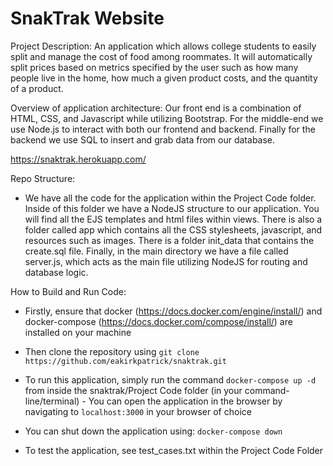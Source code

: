 # SnakTrak Website

Project Description: An application which allows college students to easily split and manage the cost of food among roommates. It will automatically split prices based on metrics specified by the user such as how many people live in the home, how much a given product costs, and the quantity of a product.

Overview of application architecture:
Our front end is a combination of HTML, CSS, and Javascript while utilizing Bootstrap. For the middle-end we use Node.js to interact with both our frontend and backend. Finally for the backend we use SQL to insert and grab data from our database.

https://snaktrak.herokuapp.com/

Repo Structure:
- We have all the code for the application within the Project Code folder. Inside of this folder we have a NodeJS structure to our application. You will find all the EJS templates and html files within views. There is also a folder called app which contains all the CSS stylesheets, javascript, and resources such as images. There is a folder init_data that contains the create.sql file. Finally, in the main directory we have a file called server.js, which acts as the main file utilizing NodeJS for routing and database logic.

How to Build and Run Code:
- Firstly, ensure that docker (https://docs.docker.com/engine/install/) and docker-compose (https://docs.docker.com/compose/install/) are installed on your machine
- Then clone the repository using `git clone https://github.com/eakirkpatrick/snaktrak.git`

- To run this application, simply run the command `docker-compose up -d` from inside the snaktrak/Project Code folder (in your command-line/terminal)  - You can open the application in the browser by navigating to `localhost:3000` in your browser of choice
- You can shut down the application using:
  `docker-compose down`
- To test the application, see test_cases.txt within the Project Code Folder
